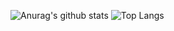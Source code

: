 
<!--
**Hegemony/Hegemony** is a ✨ _special_ ✨ repository because its `README.md` (this file) appears on your GitHub profile.

Here are some ideas to get you started:

- 🔭 I’m currently working on ...
- 🌱 I’m currently learning ...
- 👯 I’m looking to collaborate on ...
- 🤔 I’m looking for help with ...
- 💬 Ask me about ...
- 📫 How to reach me: ...
- 😄 Pronouns: ...
- ⚡ Fun fact: ...
-->

![Anurag's github stats](https://github-readme-stats.vercel.app/api?username=Hegemony&count_private=True&show_icons=true&include_all_commits=true&theme=radical&line_height=21&card_width=240) ![Top Langs](https://github-readme-stats.vercel.app/api/top-langs/?username=xiangyh9988&theme=radical&layout=compact&include_all_commits=true&count_private=true&card_width=240)
